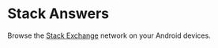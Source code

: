 Stack Answers
=============

Browse the [Stack Exchange](http://stackexchange.com/) network on your
Android devices.
